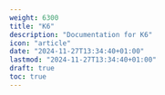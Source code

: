 ```yaml
---
weight: 6300
title: "K6"
description: "Documentation for K6"
icon: "article"
date: "2024-11-27T13:34:40+01:00"
lastmod: "2024-11-27T13:34:40+01:00"
draft: true
toc: true
---
```

